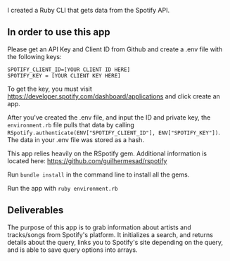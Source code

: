I created a Ruby CLI that gets data from the Spotify API.

## In order to use this app
Please get an API Key and Client ID from Github and create a .env file with the following keys:
```
SPOTIFY_CLIENT_ID=[YOUR CLIENT ID HERE]
SPOTIFY_KEY = [YOUR CLIENT KEY HERE]
```
To get the key, you must visit https://developer.spotify.com/dashboard/applications and click create an app. 

After you've created the .env file, and input the ID and private key, the `environment.rb` file pulls that data by calling `RSpotify.authenticate(ENV["SPOTIFY_CLIENT_ID"], ENV["SPOTIFY_KEY"])`. The data in your .env file was stored as a hash. 

This app relies heavily on the RSpotify gem. Additional information is located here: https://github.com/guilhermesad/rspotify

Run `bundle install` in the command line to install all the gems. 

Run the app with `ruby environment.rb`


## Deliverables
The purpose of this app is to grab information about artists and tracks/songs from Spotify's platform. It initializes a search, and returns details about the query, links you to Spotify's site depending on the query, and is able to save query options into arrays.  